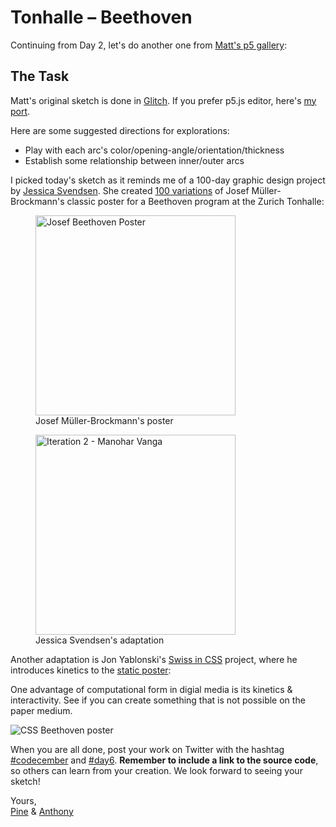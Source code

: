 # Tonhalle – Beethoven

Continuing from Day 2, let's do another one from [Matt's p5 gallery](https://p5-demos.glitch.me):

<client-only>
  <sketch-day-6 />
</client-only>

## The Task

Matt's original sketch is done in [Glitch](https://glitch.com/edit/#!/p5-example-rings). If you prefer p5.js editor, here's [my port](https://editor.p5js.org/octref/sketches/ebSO0mvSk).

Here are some suggested directions for explorations:

- Play with each arc's color/opening-angle/orientation/thickness
- Establish some relationship between inner/outer arcs

I picked today's sketch as it reminds me of a 100-day graphic design project by [Jessica Svendsen](https://jessicasvendsen.com). She created [100 variations](http://blog.iso50.com/23367/100-days-of-josef-muller-brockmann/) of Josef Müller-Brockmann's classic poster for a Beethoven program at the Zurich Tonhalle:

<div class="horizontal-images">
  <figure>
    <img src="/assets/2020/6/josef-beethoven-poster.jpg" alt="Josef Beethoven Poster" width="320">
    <figcaption>Josef Müller-Brockmann's poster</figcaption>
  </figure>
  <figure>
    <img src="/assets/2020/6/jessica-poster.jpg" alt="Iteration 2 - Manohar Vanga" width="320">
    <figcaption>Jessica Svendsen's adaptation</figcaption>
  </figure>
</div>

Another adaptation is Jon Yablonski's [Swiss in CSS](https://swissincss.com) project, where he introduces kinetics to the [static poster](https://swissincss.com/zurich-tonhalle-beethoven):

One advantage of computational form in digial media is its kinetics & interactivity. See if you can create something that is not possible on the paper medium.

![CSS Beethoven poster](/assets/2020/6/css-beethoven.gif)

When you are all done, post your work on Twitter with the hashtag [#codecember](https://twitter.com/hashtag/codecember) and [#day6](https://twitter.com/hashtag/day6). **Remember to include a link to the source code**, so others can learn from your creation. We look forward to seeing your sketch!

Yours, <br>
[Pine](https://twitter.com/octref) & [Anthony](https://twitter.com/antfu7)
